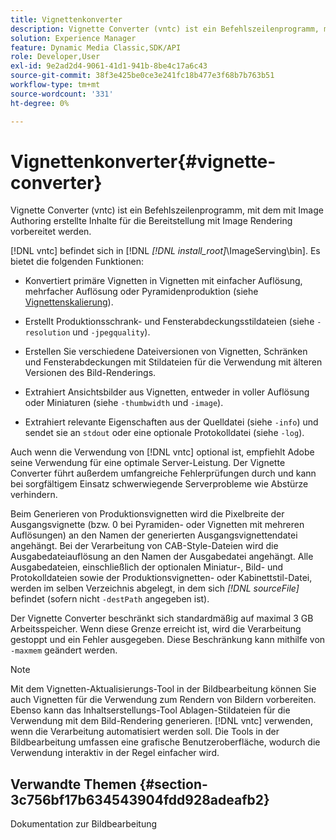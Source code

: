 ```yaml
---
title: Vignettenkonverter
description: Vignette Converter (vntc) ist ein Befehlszeilenprogramm, mit dem mit Image Authoring erstellte Inhalte für die Bereitstellung mit Image Rendering vorbereitet werden.
solution: Experience Manager
feature: Dynamic Media Classic,SDK/API
role: Developer,User
exl-id: 9e2ad2d4-9061-41d1-941b-8be4c17a6c43
source-git-commit: 38f3e425be0ce3e241fc18b477e3f68b7b763b51
workflow-type: tm+mt
source-wordcount: '331'
ht-degree: 0%

---
```


# Vignettenkonverter{#vignette-converter}

Vignette Converter (vntc) ist ein Befehlszeilenprogramm, mit dem mit Image Authoring erstellte Inhalte für die Bereitstellung mit Image Rendering vorbereitet werden.

[!DNL vntc] befindet sich in [!DNL *[!DNL install_root]*\ImageServing\bin]. Es bietet die folgenden Funktionen:

* Konvertiert primäre Vignetten in Vignetten mit einfacher Auflösung, mehrfacher Auflösung oder Pyramidenproduktion (siehe [Vignettenskalierung](../../../../ir-api/vntc/utilities/c-ir-vignette-converter-vntc/c-ir-vignette-scaling.md#concept-e373a29c2f954df98d704c7723804585)).
* Erstellt Produktionsschrank- und Fensterabdeckungsstildateien (siehe `-resolution` und `-jpegquality`).

* Erstellen Sie verschiedene Dateiversionen von Vignetten, Schränken und Fensterabdeckungen mit Stildateien für die Verwendung mit älteren Versionen des Bild-Renderings.
* Extrahiert Ansichtsbilder aus Vignetten, entweder in voller Auflösung oder Miniaturen (siehe `-thumbwidth` und `-image`).
* Extrahiert relevante Eigenschaften aus der Quelldatei (siehe `-info`) und sendet sie an `stdout` oder eine optionale Protokolldatei (siehe `-log`).

Auch wenn die Verwendung von [!DNL vntc] optional ist, empfiehlt Adobe seine Verwendung für eine optimale Server-Leistung. Der Vignette Converter führt außerdem umfangreiche Fehlerprüfungen durch und kann bei sorgfältigem Einsatz schwerwiegende Serverprobleme wie Abstürze verhindern.

Beim Generieren von Produktionsvignetten wird die Pixelbreite der Ausgangsvignette (bzw. 0 bei Pyramiden- oder Vignetten mit mehreren Auflösungen) an den Namen der generierten Ausgangsvignettendatei angehängt. Bei der Verarbeitung von CAB-Style-Dateien wird die Ausgabedateiauflösung an den Namen der Ausgabedatei angehängt. Alle Ausgabedateien, einschließlich der optionalen Miniatur-, Bild- und Protokolldateien sowie der Produktionsvignetten- oder Kabinettstil-Datei, werden im selben Verzeichnis abgelegt, in dem sich *[!DNL sourceFile]* befindet (sofern nicht `-destPath` angegeben ist).

Der Vignette Converter beschränkt sich standardmäßig auf maximal 3 GB Arbeitsspeicher. Wenn diese Grenze erreicht ist, wird die Verarbeitung gestoppt und ein Fehler ausgegeben. Diese Beschränkung kann mithilfe von `-maxmem` geändert werden.

>[!NOTE]
>
>Mit dem Vignetten-Aktualisierungs-Tool in der Bildbearbeitung können Sie auch Vignetten für die Verwendung zum Rendern von Bildern vorbereiten. Ebenso kann das Inhaltserstellungs-Tool Ablagen-Stildateien für die Verwendung mit dem Bild-Rendering generieren. [!DNL vntc] verwenden, wenn die Verarbeitung automatisiert werden soll. Die Tools in der Bildbearbeitung umfassen eine grafische Benutzeroberfläche, wodurch die Verwendung interaktiv in der Regel einfacher wird.

## Verwandte Themen {#section-3c756bf17b634543904fdd928adeafb2}

Dokumentation zur Bildbearbeitung
